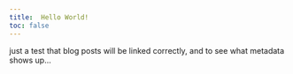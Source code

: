 ```yaml
---
title:  Hello World!
toc: false
---
```


just a test that blog posts will be linked correctly, and to see what metadata shows up...